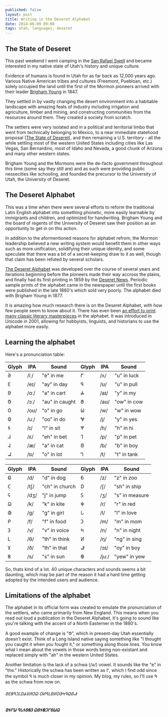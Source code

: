 ```yaml
---
published: false
layout: post
title: Writing in the Deseret Alphabet
date: 2014-06-09 09:08
tags: utah, languages, deseret
---
```

## The State of Deseret

This past weekend I went camping in the [San Rafael Swell](http://en.wikipedia.org/wiki/San_Rafael_Swell) and became interested in my native state of Utah's history and unique culture.

Evidence of humans is found in Utah for as far back as 12,000 years ago. Various Native American tribes and cultures (Freemont, Puebloan, etc.) solely occupied the land until the first of the Mormon pioneers arrived with their leader [Brigham Young](http://en.wikipedia.org/wiki/Brigham_Young) in 1847.

They settled in by vastly changing the desert environment into a habitable landscape with amazing feats of industry including irrigation and agriculture, timber and mining, and constructing communities from the resources around them. They created a society from scratch.

The settlers were very isolated and in a political and territorial limbo that went from technically belonging to Mexico, to a near immediate statehood proposal ([The State of Deseret](http://en.wikipedia.org/wiki/State_of_Deseret)), and then remaining a U.S. territory - all the while settling most of the western United States including cities like Las Vegas, San Bernardino, most of Idaho and Nevada, a good chunk of Arizona and many other western states. 

Brigham Young and the Mormons were the de-facto government throughout this time (some say they still are) and as such were providing public nessecities like schooling, and founded the precursor to the University of Utah, the University of Deseret.

## The Deseret Alphabet

This was a time when there were several efforts to reform the traditional Latin English alphabet into something phonetic, more easily learnable by immigrants and children, and optimized for handwriting. Brigham Young and the board of regents of the University of Deseret saw their position as an opportunity to get in on this action. 

In addition to the aformentioned reasons for alphabet refrom, the Mormon leadership believed a new writing system would benefit them in other ways such as more unification, solidifying their unique identity, and some speculate that there was a bit of a secret-keeping draw to it as well, though that claim has been refuted by several scholars.

[The Deseret Alphabet](http://en.wikipedia.org/wiki/Deseret_alphabet) was developed over the course of several years and iterations beginning before the pioneers made their way accross the plains, and finally had its first printing in 1859 by the [Deseret News](http://en.wikipedia.org/wiki/Deseret_News). Periodic sample prints of the alphabet came in the newspaper until the first books were published in the late 1860's which sold very poorly. The alphabet died with Brigham Young in 1877.

It is amazing how much research there is on the Deseret Alphabet, with how few people seem to know about it. There has even been [an effort to print many classic literary masterpieces](http://www.deseretalphabet.info/classics/) in the alphabet. It was introduced in Unicode in 2001, allowing for hobbyists, linguists, and historians to use the alphabet more easily.

## Learning the alphabet

Here's a pronunciation table:


| Glyph | IPA  | Sound| Glyph | IPA | Sound|
|-------|------|-------------|-------|-----|-------------|
| 𐐀    | /iː/ |  "e" in me   | 𐐊    | /ʌ/|  "u" in luck |
| 𐐁    | /eɪ/ | "ay" in day  | 𐐋    | /ʊ/ |  "u" in pull |
| 𐐂    | /ɑː/ | "a" in cart | 𐐌    | /aɪ/|  "y" in my |
| 𐐃    | /ɔː/ | "au" in caught | 𐐍 | /aʊ/ | "ow" in cow |
| 𐐄    | /oʊ/ |  "o" in go  | 𐐎    | /w/ |  "w" in wow |
| 𐐅    | /uː/ | "oo" in do | 𐐏    | /j/ |  "y" in yes |
| 𐐆    | /ɪ/  |  "i" in sit | 𐐐    | /h/ |  "h" in hi |
| 𐐇    | /ɛ/  |  "eh" in bet | 𐐑  | /p/ | "p" in pet  |
| 𐐈    | /æ/  | "a" in cat   | 𐐒  | /b/ | "b" in boy |
| 𐐉    | /ɒ/  |  "o" in lot | 𐐓   | /t/ |  "t" in tank |

| Glyph | IPA  | Sound| Glyph | IPA | Sound|
|-------|------|-------------|-------|-----|-------------|
| 𐐔    | /d/ |  "d" in dog  | 𐐞    | /z/ | "z" in zoo |
| 𐐕    | /tʃ/ |"ch" in church| 𐐟    | /ʃ/ | "sh" in ship |
| 𐐖    | /dʒ/ | "j" in jump  | 𐐠    | /ʒ/ | "s" in measure |
| 𐐗    | /k/ | "k" in kite  | 𐐡    | /r/ |  "r" in red |
| 𐐘    | /ɡ/ |  "g" in girl | 𐐢    | /l/ | "l" in love |
| 𐐙    | /f/ |  "f" in food | 𐐣    | /m/ |  "m" in mom |
| 𐐚    | /v/  | "v" in voice | 𐐤    | /n/ | "n" in night  |
| 𐐛    | /θ/  | "th" in think | 𐐥    | /ŋ/ | "ng" in sing |
| 𐐜    | /ð/  | "th" in that | 𐐦    | /ɔɪ/|  "oy" in boy  |
| 𐐝    | /s/  | "s" in sun  | 𐐧    | /juː/ | "yew" in yew  |



So, thats kind of a lot. 40 unique characters and sounds seems a bit daunting, which may be part of the reason it had a hard time getting adopted by the intended users and audience.

## Limitations of the alphabet

The alphabet in its official form was created to emulate the pronunciation of the settlers, who came primarily from New England. This means when you read out loud a publication in the Deseret Alphabet, it's going to sound like you're talking with the accent of a North Easterner in the 1860's. 

A good example of change is "𐐃", which in present-day Utah essentially doesn't exist. Think of a Long Island native saying something like "I thought you caught it when you fought it," or something along those lines. You know what I mean about the vowels in those words being non-existant and replaced simply with "ah" in the western United States.

Another limitation is the lack of a schwa (/ə/) vowel. It sounds like the "e" in "the." Historically the schwa has been written as 𐐊, which I find odd since the symbol 𐐋 is much closer in my opinion. My blog, my rules, so I'll use 𐐋 as the schwa from now on.

###### 𐐂𐐁𐐝𐐋𐐣𐐛𐐟𐐌𐐜𐐥𐐄𐐗 𐐄𐐥𐐋𐐛𐐂𐐥𐐄𐐀𐐤𐐋𐐗𐐂𐐦

##### 𐐂𐐆𐐊𐐎 𐐋𐐢𐐆𐐂𐐝𐐚 𐐗𐐂𐐆𐐧𐐣𐐊𐐞𐐎𐐗